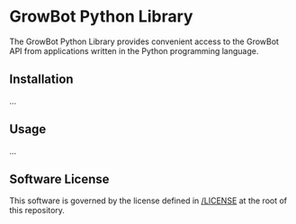 # GrowBot Python Library

The GrowBot Python Library provides convenient access to the GrowBot API from applications written in the Python programming language.

## Installation

...

## Usage

...

## Software License

This software is governed by the license defined in [/LICENSE](/LICENSE) at the root of this repository.
